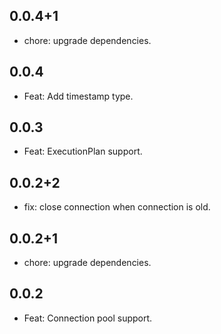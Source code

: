 ## 0.0.4+1
- chore: upgrade dependencies.

## 0.0.4
- Feat: Add timestamp type.

## 0.0.3
- Feat: ExecutionPlan support.

## 0.0.2+2
- fix: close connection when connection is old.

## 0.0.2+1
- chore: upgrade dependencies.

## 0.0.2

- Feat: Connection pool support.
